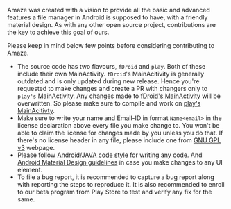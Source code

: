 Amaze was created with a vision to provide all the basic and advanced features a file manager in Android is supposed to have, with a friendly material design.
As with any other open source project, contributions are the key to achieve this goal of ours.

Please keep in mind below few points before considering contributing to Amaze.
- The source code has two flavours, ````fDroid```` and ````play````. 
Both of these include their own MainActivity. ````fDroid````'s MainAcitivity is generally outdated and is only updated during new release.
Hence you're requested to make changes and create a PR with changers only to ````play's```` MainActivity.
Any changes made to [fDroid's MainActivity](https://github.com/TeamAmaze/AmazeFileManager/blob/master/app/src/fdroid/java/com/amaze/filemanager/activities/MainActivity.java) will be overwritten. 
So please make sure to compile and work on [play's MainAcitivty](https://github.com/TeamAmaze/AmazeFileManager/blob/master/app/src/play/java/com/amaze/filemanager/activities/MainActivity.java).
- Make sure to write your name and Email-ID in format ````Name<email>```` in the license declaration above every file you make change to.
You won't be able to claim the license for changes made by you unless you do that. 
If there's no license header in any file, please include one from [GNU GPL v3](https://www.gnu.org/licenses/gpl-3.0.en.html) webpage.
- Please follow [Android/JAVA code style](https://source.android.com/source/code-style.html) for writing any code. 
And [Android Material Design guidelines](https://material.io/guidelines/material-design/introduction.html) in case you make changes to any UI element.
- To file a bug report, it is recommended to capture a bug report along with reporting the steps to reproduce it. 
It is also recommended to enroll to our beta program from Play Store to test and verify any fix for the same.
